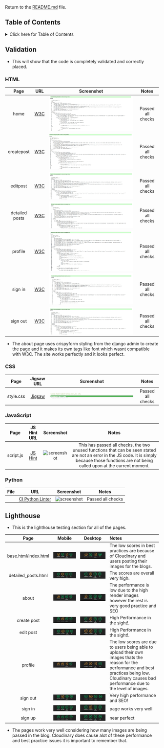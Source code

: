Return to the [README.md](README.md) file.

## Table of Contents

<details>
<summary>Click here for Table of Contents</summary>

- [Validation](#validation)

- [Lighthouse](#lighthouse)

- [User Story Testing](#user-story-testing)

- [Input Testing](#input-testing)

- [Manual Testing](#manual-testing)

- [User Validation Testing](#user-validation-testing)

- [Bugs](#bugs)

</details>

## Validation 
- This will show that the code is completely validated and correctly placed.

### HTML

| Page | URL | Screenshot | Notes |
| :---: | :---: | :---: | :---: |
| home | [W3C](https://validator.w3.org/) | ![screenshot](assets/readmefiles/validation/homevalidator.jpg) | Passed all checks |
| createpost | [W3C](https://validator.w3.org/) | ![screenshot](assets/readmefiles/validation/createpostvalidation.jpg) | Passed all checks |
| editpost | [W3C](https://validator.w3.org/) | ![screenshot](assets/readmefiles/validation/editvalidation.jpg) | Passed all checks |
| detailed posts | [W3C](https://validator.w3.org/) | ![screenshot](assets/readmefiles/validation/detailedpostvalidator.jpg) | Passed all checks |
| profile | [W3C](https://validator.w3.org/) | ![screenshot](assets/readmefiles/validation/profilevalidation.jpg) | Passed all checks |
| sign in | [W3C](https://validator.w3.org/) | ![screenshot](assets/readmefiles/validation/signinvalidation.jpg) | Passed all checks |
| sign out | [W3C](https://validator.w3.org/) | ![screenshot](assets/readmefiles/validation/signoutvalidation.jpg) | Passed all checks |

- The about page uses crispyform styling from the django admin to create the page and it makes its own tags like font which wasnt compatible with W3C. The site works perfectly and it looks perfect.

### CSS

| Page | Jigsaw URL | Screenshot | Notes |
| :---: | :---: | :---: | :---: |
| style.css | [Jigsaw](https://jigsaw.w3.org/css-validator/validator) | ![screenshot](assets/readmefiles/validation/cssvalidator.jpg) | Passed all checks |


### JavaScript

| Page | JS Hint URL | Screenshot | Notes |
| :---: | :---: | :---: | :---: |
| script.js | [JS Hint](https://jshint.com/) | ![screenshot](documentation/testing/javascriptvalidator.png) | This has passed all checks, the two unused functions that can be seen stated are not an error in the JS code. It is simply because those functions are not being called upon at the current moment. |



### Python

| File | URL | Screenshot | Notes |
| :---: | :---: | :---: | :---: |
|  | [CI Python Linter](https://pep8ci.herokuapp.com/#) | ![screenshot](documentation/testing/pythonlinter-success.png) | Passed all checks |

## Lighthouse
- This is the lighthouse testing section for all of the pages. 

| Page   | Mobile                                                                                  | Desktop                                                                                   | Notes                                                                                                                                                                         |
| :----: | :-------------------------------------------------------------------------------------: | :---------------------------------------------------------------------------------------: | :---------------------------------------------------------------------------------------------------------------------------------------------------------------------------- |
| base.html/index.html | ![screenshot](assets/readmefiles/lighthouse/homelighthousedesktop.jpg) | ![screenshot](assets/readmefiles/lighthouse/homelighthouse.jpg) | The low scores in best practices are because of Cloudinary and users posting their images for the blogs. |
| detailed_posts.html | ![screenshot](assets/readmefiles/lighthouse/detailedpostlighthousedesktop.jpg) | ![screenshot](assets/readmefiles/lighthouse/detailedpostlighthousedesk.jpg) | The scores are overall very high. |
| about | ![screenshot](assets/readmefiles/lighthouse/aboutlighthousedesktop.jpg) | ![screenshot](assets/readmefiles/lighthouse/aboutmobilelighthouse.jpg) | The performance is low due to the high render images however the rest is very good practice and SEO |
| create post | ![screenshot](assets/readmefiles/lighthouse/createpostdesktoplighthouse.jpg) | ![screenshot](assets/readmefiles/lighthouse/createpostmobilelight.jpg) | High Performance in the sight!. |
| edit post | ![screenshot](assets/readmefiles/lighthouse/editpostlighthouseactualdesktop.jpg) | ![screenshot](assets/readmefiles/lighthouse/editmobile.jpg) | High Performance in the sight!. |
| profile | ![screenshot](assets/readmefiles/lighthouse/profilelighthousedesktop.jpg) | ![screenshot](assets/readmefiles/lighthouse/profilemob.jpg) | The low scores are due to users being able to upload their own images thats the reason for the performance and best practices being low. Cloudinary causes bad performance due to the level of images. |
| sign out | ![screenshot](assets/readmefiles/lighthouse/signoutlighthousedesktop.jpg) | ![screenshot](assets/readmefiles/lighthouse/usersignoutmobile.jpg) | Very high performance and SEO! |
| sign in | ![screenshot](assets/readmefiles/lighthouse/signinlighthousedesktop.jpg) | ![screenshot](assets/readmefiles/lighthouse/signinmobilelighthouse.jpg) | page works very well |
| sign up | ![screenshot](assets/readmefiles/lighthouse/signupdesktoplh.jpg) | ![screenshot](assets/readmefiles/lighthouse/signupmobilelh.jpg) | near perfect |

- The pages work very well considering how many images are being passed in the blog. Cloudinary does cause alot of these performance and best practice issues it is important to remember that.